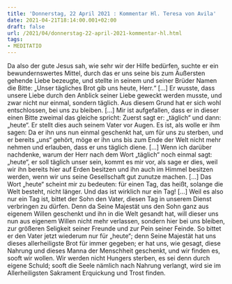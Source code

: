 ```yaml
---
title: 'Donnerstag, 22 April 2021 : Kommentar Hl. Teresa von Avila'
date: 2021-04-21T18:14:00.001+02:00
draft: false
url: /2021/04/donnerstag-22-april-2021-kommentar-hl.html
tags: 
- MEDITATIO
---
```


Da also der gute Jesus sah, wie sehr wir der Hilfe bedürfen, suchte er ein bewundernswertes Mittel, durch das er uns seine bis zum Äußersten gehende Liebe bezeugte, und stellte in seinem und seiner Brüder Namen die Bitte: „Unser tägliches Brot gib uns heute, Herr.“ \[…\] Er wusste, dass unsere Liebe durch den Anblick seiner Liebe geweckt werden musste, und zwar nicht nur einmal, sondern täglich. Aus diesem Grund hat er sich wohl entschlossen, bei uns zu bleiben. \[…\] Mir ist aufgefallen, dass er in dieser einen Bitte zweimal das gleiche spricht: Zuerst sagt er: „täglich“ und dann: „heute“. Er stellt dies auch seinem Vater vor Augen. Es ist, als wolle er ihm sagen: Da er ihn uns nun einmal geschenkt hat, um für uns zu sterben, und er bereits „uns“ gehört, möge er ihn uns bis zum Ende der Welt nicht mehr nehmen und erlauben, dass er uns täglich diene. \[…\] Wenn ich darüber nachdenke, warum der Herr nach dem Wort „täglich“ noch einmal sagt: „heute“, er soll täglich unser sein, kommt es mir vor, als sage er dies, weil wir ihn bereits hier auf Erden besitzen und ihn auch im Himmel besitzen werden, wenn wir uns seine Gesellschaft gut zunutze machen. \[…\] Das Wort „heute“ scheint mir zu bedeuten: für einen Tag, das heißt, solange die Welt besteht, nicht länger. Und das ist wirklich nur ein Tag! \[…\] Weil es also nur ein Tag ist, bittet der Sohn den Vater, diesen Tag in unserem Dienst verbringen zu dürfen. Denn da Seine Majestät uns den Sohn ganz aus eigenem Willen geschenkt und ihn in die Welt gesandt hat, will dieser uns nun aus eigenem Willen nicht mehr verlassen, sondern hier bei uns bleiben, zur größeren Seligkeit seiner Freunde und zur Pein seiner Feinde. So bittet er den Vater jetzt wiederum nur für „heute“; denn Seine Majestät hat uns dieses allerheiligste Brot für immer gegeben; er hat uns, wie gesagt, diese Nahrung und dieses Manna der Menschheit geschenkt, und wir finden es, sooft wir wollen. Wir werden nicht Hungers sterben, es sei denn durch eigene Schuld; sooft die Seele nämlich nach Nahrung verlangt, wird sie im Allerheiligsten Sakrament Erquickung und Trost finden.